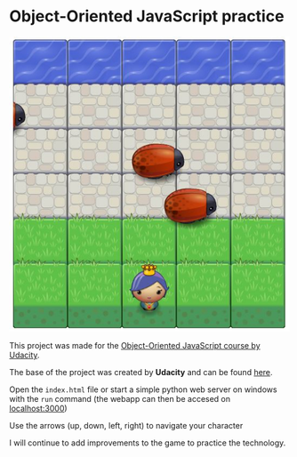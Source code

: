 # Object-Oriented JavaScript practice
![Showcase](/demo.jpg?raw=true "Optional Title")

This project was made for the [Object-Oriented JavaScript course by Udacity](https://www.udacity.com/course/viewer#!/c-ud015/l-2593668697/m-2955818684).

The base of the project was created by **Udacity** and can be found [here](https://github.com/udacity/frontend-nanodegree-arcade-game).

Open the ```index.html``` file or start a simple python web server on windows with the ```run``` command (the webapp can then be accesed on [localhost:3000](http://localhost:3000/))

Use the arrows (up, down, left, right) to navigate your character

I will continue to add improvements to the game to practice the technology.
